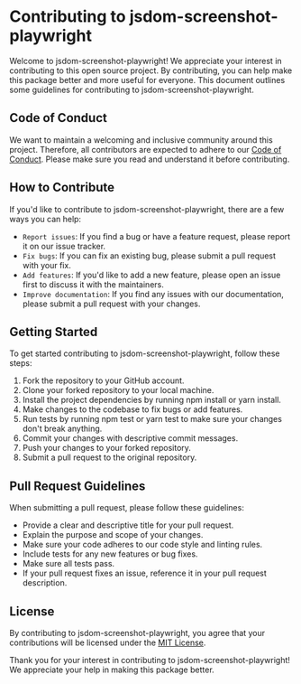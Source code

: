 # Contributing to jsdom-screenshot-playwright
Welcome to jsdom-screenshot-playwright! We appreciate your interest in contributing to this open source project. By contributing, you can help make this package better and more useful for everyone. This document outlines some guidelines for contributing to jsdom-screenshot-playwright.

## Code of Conduct
We want to maintain a welcoming and inclusive community around this project. Therefore, all contributors are expected to adhere to our [Code of Conduct](./CODE_OF_CONDUCT.md). Please make sure you read and understand it before contributing.

## How to Contribute
If you'd like to contribute to jsdom-screenshot-playwright, there are a few ways you can help:

- `Report issues`: If you find a bug or have a feature request, please report it on our issue tracker.
- `Fix bugs`: If you can fix an existing bug, please submit a pull request with your fix.
- `Add features`: If you'd like to add a new feature, please open an issue first to discuss it with the maintainers.
- `Improve documentation`: If you find any issues with our documentation, please submit a pull request with your changes.

## Getting Started
To get started contributing to jsdom-screenshot-playwright, follow these steps:

1. Fork the repository to your GitHub account.
1. Clone your forked repository to your local machine.
1. Install the project dependencies by running npm install or yarn install.
1. Make changes to the codebase to fix bugs or add features.
1. Run tests by running npm test or yarn test to make sure your changes don't break anything.
1. Commit your changes with descriptive commit messages.
1. Push your changes to your forked repository.
1. Submit a pull request to the original repository.

## Pull Request Guidelines
When submitting a pull request, please follow these guidelines:

- Provide a clear and descriptive title for your pull request.
- Explain the purpose and scope of your changes.
- Make sure your code adheres to our code style and linting rules.
- Include tests for any new features or bug fixes.
- Make sure all tests pass.
- If your pull request fixes an issue, reference it in your pull request description.

## License
By contributing to jsdom-screenshot-playwright, you agree that your contributions will be licensed under the [MIT License](./LICENSE.md).

Thank you for your interest in contributing to jsdom-screenshot-playwright! We appreciate your help in making this package better.
